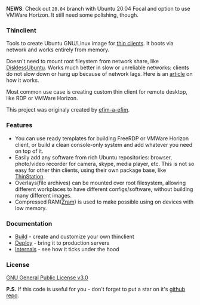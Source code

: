 **NEWS**: Check out `20.04` branch with Ubuntu 20.04 Focal and option to use VMWare Horizon. It still need some polishing, though.

### Thinclient

Tools to create Ubuntu GNU/Linux image for [thin clients](http://en.wikipedia.org/wiki/Thin_client). It boots via network and works entirely from memory.

Doesn't need to mount root fileystem from network share, like [DisklessUbuntu](https://help.ubuntu.com/community/DisklessUbuntuHowto). Works much better in slow or unreliable networks: clients do not slow down or hang up because of network lags. Here is an [article](https://selivan.github.io/2018/03/08/ubuntu-based-thin-client.html) on how it works.

Most common use case is creating custom thin client for remote desktop, like RDP or VMWare Horizon.

This project was originaly created by [efim-a-efim](https://github.com/efim-a-efim).

### Features

* You can use ready templates for building FreeRDP or VMWare Horizon client, or build a clean console-only system and add whatever you need on top of it.
* Easily add any software from rich Ubuntu repositories: browser, photo/video recorder for camera, skype, media player, etc. This is not so easy for other thin clients, using their own package base, like [ThinStation](http://www.thinstation.org/).
* Overlays(file archives) can be mounted over root filesystem, allowing different workplaces to have different configs/software, without building many different images.
* Compressed RAM([Zram](https://en.wikipedia.org/wiki/Zram)) is used to make possible using on devices with low memory.

### Documentation

* [Build](docs/BUILD.md) - create and customize your own thinclient
* [Deploy](docs/DEPLOY.md) - bring it to production servers
* [Internals](docs/INTERNALS.md) - see how it ticks under the hood

### License

[GNU General Public License v3.0](LICENSE)

**P.S.** If this code is useful for you - don't forget to put a star on it's [github repo](https://github.com/selivan/thinclient).
